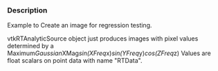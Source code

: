 ### Description

Example to Create an image for regression testing.

vtkRTAnalyticSource object just produces images with pixel values determined by a Maximum*Gaussian*XMag*sin(XFreq*x)*sin(YFreq*y)*cos(ZFreq*z) Values are float scalars on point data with name "RTData".

